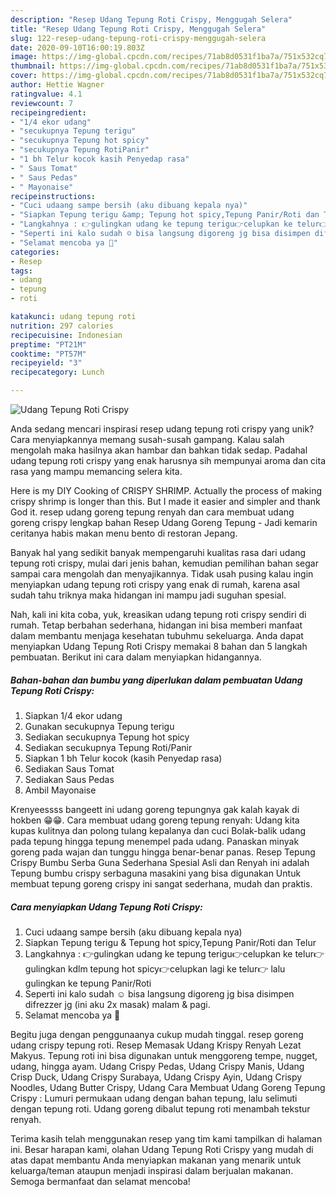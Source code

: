 ```yaml
---
description: "Resep Udang Tepung Roti Crispy, Menggugah Selera"
title: "Resep Udang Tepung Roti Crispy, Menggugah Selera"
slug: 122-resep-udang-tepung-roti-crispy-menggugah-selera
date: 2020-09-10T16:00:19.803Z
image: https://img-global.cpcdn.com/recipes/71ab8d0531f1ba7a/751x532cq70/udang-tepung-roti-crispy-foto-resep-utama.jpg
thumbnail: https://img-global.cpcdn.com/recipes/71ab8d0531f1ba7a/751x532cq70/udang-tepung-roti-crispy-foto-resep-utama.jpg
cover: https://img-global.cpcdn.com/recipes/71ab8d0531f1ba7a/751x532cq70/udang-tepung-roti-crispy-foto-resep-utama.jpg
author: Hettie Wagner
ratingvalue: 4.1
reviewcount: 7
recipeingredient:
- "1/4 ekor udang"
- "secukupnya Tepung terigu"
- "secukupnya Tepung hot spicy"
- "secukupnya Tepung RotiPanir"
- "1 bh Telur kocok kasih Penyedap rasa"
- " Saus Tomat"
- " Saus Pedas"
- " Mayonaise"
recipeinstructions:
- "Cuci udaang sampe bersih (aku dibuang kepala nya)"
- "Siapkan Tepung terigu &amp; Tepung hot spicy,Tepung Panir/Roti dan Telur"
- "Langkahnya : 👉gulingkan udang ke tepung terigu👉celupkan ke telur👉gulingkan kdlm tepung hot spicy👉celupkan lagi ke telur👉 lalu gulingkan ke tepung Panir/Roti"
- "Seperti ini kalo sudah ☺️ bisa langsung digoreng jg bisa disimpen difrezzer jg (ini aku 2x masak) malam &amp; pagi."
- "Selamat mencoba ya 🤗"
categories:
- Resep
tags:
- udang
- tepung
- roti

katakunci: udang tepung roti 
nutrition: 297 calories
recipecuisine: Indonesian
preptime: "PT21M"
cooktime: "PT57M"
recipeyield: "3"
recipecategory: Lunch

---
```



![Udang Tepung Roti Crispy](https://img-global.cpcdn.com/recipes/71ab8d0531f1ba7a/751x532cq70/udang-tepung-roti-crispy-foto-resep-utama.jpg)

Anda sedang mencari inspirasi resep udang tepung roti crispy yang unik? Cara menyiapkannya memang susah-susah gampang. Kalau salah mengolah maka hasilnya akan hambar dan bahkan tidak sedap. Padahal udang tepung roti crispy yang enak harusnya sih mempunyai aroma dan cita rasa yang mampu memancing selera kita.

Here is my DIY Cooking of CRISPY SHRIMP. Actually the process of making crispy shrimp is longer than this. But I made it easier and simpler and thank God it. resep udang goreng tepung renyah dan cara membuat udang goreng crispy lengkap bahan Resep Udang Goreng Tepung - Jadi kemarin ceritanya habis makan menu bento di restoran Jepang.

Banyak hal yang sedikit banyak mempengaruhi kualitas rasa dari udang tepung roti crispy, mulai dari jenis bahan, kemudian pemilihan bahan segar sampai cara mengolah dan menyajikannya. Tidak usah pusing kalau ingin menyiapkan udang tepung roti crispy yang enak di rumah, karena asal sudah tahu triknya maka hidangan ini mampu jadi suguhan spesial.


Nah, kali ini kita coba, yuk, kreasikan udang tepung roti crispy sendiri di rumah. Tetap berbahan sederhana, hidangan ini bisa memberi manfaat dalam membantu menjaga kesehatan tubuhmu sekeluarga. Anda dapat menyiapkan Udang Tepung Roti Crispy memakai 8 bahan dan 5 langkah pembuatan. Berikut ini cara dalam menyiapkan hidangannya.

<!--inarticleads1-->

##### Bahan-bahan dan bumbu yang diperlukan dalam pembuatan Udang Tepung Roti Crispy:

1. Siapkan 1/4 ekor udang
1. Gunakan secukupnya Tepung terigu
1. Sediakan secukupnya Tepung hot spicy
1. Sediakan secukupnya Tepung Roti/Panir
1. Siapkan 1 bh Telur kocok (kasih Penyedap rasa)
1. Sediakan  Saus Tomat
1. Sediakan  Saus Pedas
1. Ambil  Mayonaise


Krenyeessss bangeett ini udang goreng tepungnya gak kalah kayak di hokben 😁😁. Cara membuat udang goreng tepung renyah: Udang kita kupas kulitnya dan polong tulang kepalanya dan cuci Bolak-balik udang pada tepung hingga tepung menempel pada udang. Panaskan minyak goreng pada wajan dan tunggu hingga benar-benar panas. Resep Tepung Crispy Bumbu Serba Guna Sederhana Spesial Asli dan Renyah ini adalah Tepung bumbu crispy serbaguna masakini yang bisa digunakan Untuk membuat tepung goreng crispy ini sangat sederhana, mudah dan praktis. 

<!--inarticleads2-->

##### Cara menyiapkan Udang Tepung Roti Crispy:

1. Cuci udaang sampe bersih (aku dibuang kepala nya)
1. Siapkan Tepung terigu &amp; Tepung hot spicy,Tepung Panir/Roti dan Telur
1. Langkahnya : 👉gulingkan udang ke tepung terigu👉celupkan ke telur👉gulingkan kdlm tepung hot spicy👉celupkan lagi ke telur👉 lalu gulingkan ke tepung Panir/Roti
1. Seperti ini kalo sudah ☺️ bisa langsung digoreng jg bisa disimpen difrezzer jg (ini aku 2x masak) malam &amp; pagi.
1. Selamat mencoba ya 🤗


Begitu juga dengan penggunaanya cukup mudah tinggal. resep goreng udang crispy tepung roti. Resep Memasak Udang Krispy Renyah Lezat Makyus. Tepung roti ini bisa digunakan untuk menggoreng tempe, nugget, udang, hingga ayam. Udang Crispy Pedas, Udang Crispy Manis, Udang Crisp Duck, Udang Crispy Surabaya, Udang Crispy Ayin, Udang Crispy Noodles, Udang Butter Crispy, Udang Cara Membuat Udang Goreng Tepung Crispy : Lumuri permukaan udang dengan bahan tepung, lalu selimuti dengan tepung roti. Udang goreng dibalut tepung roti menambah tekstur renyah. 

Terima kasih telah menggunakan resep yang tim kami tampilkan di halaman ini. Besar harapan kami, olahan Udang Tepung Roti Crispy yang mudah di atas dapat membantu Anda menyiapkan makanan yang menarik untuk keluarga/teman ataupun menjadi inspirasi dalam berjualan makanan. Semoga bermanfaat dan selamat mencoba!
